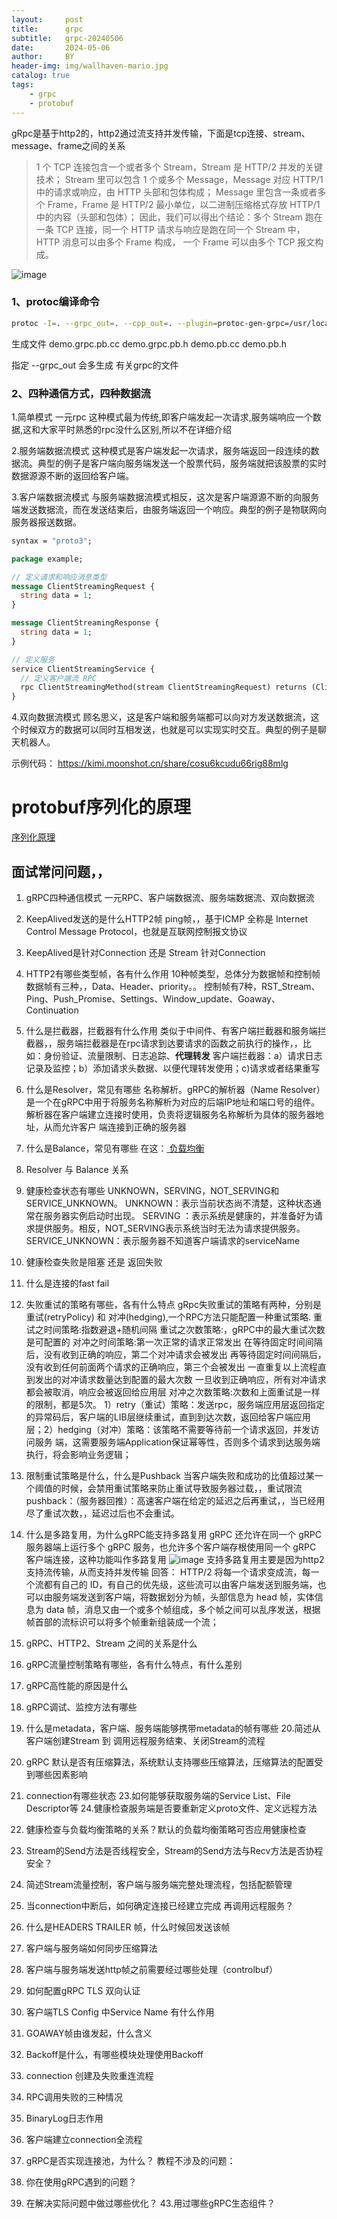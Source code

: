 ```yaml
---
layout:     post
title:      grpc
subtitle:   grpc-20240506
date:       2024-05-06
author:     BY
header-img: img/wallhaven-mario.jpg
catalog: true
tags:
    - grpc
    - protobuf
---
```


gRpc是基于http2的，http2通过流支持并发传输，下面是tcp连接、stream、message、frame之间的关系

> 1 个 TCP 连接包含一个或者多个 Stream，Stream 是 HTTP/2 并发的关键技术；
> Stream 里可以包含 1 个或多个 Message，Message 对应 HTTP/1 中的请求或响应，由 HTTP 头部和包体构成；
> Message 里包含一条或者多个 Frame，Frame 是 HTTP/2 最小单位，以二进制压缩格式存放 HTTP/1 中的内容（头部和包体）；
> 因此，我们可以得出个结论：多个 Stream 跑在一条 TCP 连接，同一个 HTTP 请求与响应是跑在同一个 Stream 中，
> HTTP 消息可以由多个 Frame 构成， 一个 Frame 可以由多个 TCP 报文构成。
>

![image](https://github.com/liyueo/liyueo.github.io/assets/119725085/47e8b010-9f68-48df-8daf-27f9e77ecaed)



### 1、protoc编译命令

```bash
protoc -I=. --grpc_out=. --cpp_out=. --plugin=protoc-gen-grpc=/usr/local/bin/grpc_cpp_plugin demo.proto
```
生成文件
demo.grpc.pb.cc
demo.grpc.pb.h
demo.pb.cc
demo.pb.h

指定 --grpc_out 会多生成 有关grpc的文件

### 2、四种通信方式，四种数据流
1.简单模式 一元rpc
这种模式最为传统,即客户端发起一次请求,服务端响应一个数据,这和大家平时熟悉的rpc没什么区别,所以不在详细介绍

2.服务端数据流模式
这种模式是客户端发起一次请求，服务端返回一段连续的数据流。典型的例子是客户端向服务端发送一个股票代码，服务端就把该股票的实时数据源源不断的返回给客户端。


3.客户端数据流模式
与服务端数据流模式相反，这次是客户端源源不断的向服务端发送数据流，而在发送结束后，由服务端返回一个响应。典型的例子是物联网向服务器报送数据。
```proto
syntax = "proto3";

package example;

// 定义请求和响应消息类型
message ClientStreamingRequest {
  string data = 1;
}

message ClientStreamingResponse {
  string data = 1;
}

// 定义服务
service ClientStreamingService {
  // 定义客户端流 RPC
  rpc ClientStreamingMethod(stream ClientStreamingRequest) returns (ClientStreamingResponse);
}
```


4.双向数据流模式
顾名思义，这是客户端和服务端都可以向对方发送数据流，这个时候双方的数据可以同时互相发送，也就是可以实现实时交互。典型的例子是聊天机器人。

示例代码：
https://kimi.moonshot.cn/share/cosu6kcudu66rig88mlg

# protobuf序列化的原理
<a href="https://cloud.tencent.com/developer/article/1520442">序列化原理</a>

## 面试常问问题，，
1. gRPC四种通信模式
    一元RPC、客户端数据流、服务端数据流、双向数据流
2. KeepAlived发送的是什么HTTP2帧
    ping帧，，基于ICMP 全称是 Internet Control Message Protocol，也就是互联网控制报文协议
3. KeepAlived是针对Connection 还是 Stream
    针对Connection
4. HTTP2有哪些类型帧，各有什么作用
    10种帧类型，总体分为数据帧和控制帧
   数据帧有三种，，Data、Header、priority。。
   控制帧有7种，RST_Stream、Ping、Push_Promise、Settings、Window_update、Goaway、Continuation         
6. 什么是拦截器，拦截器有什么作用
    类似于中间件、有客户端拦截器和服务端拦截器，，服务端拦截器是在rpc请求到达要请求的函数之前执行的操作，，比如：身份验证、流量限制、日志追踪、**代理转发**
    客户端拦截器：a）请求日志记录及监控；b）添加请求头数据、以便代理转发使用；c)请求或者结果重写
8. 什么是Resolver，常见有哪些
    名称解析。gRPC的解析器（Name Resolver）是一个在gRPC中用于将服务名称解析为对应的后端IP地址和端口号的组件。解析器在客户端建立连接时使用，负责将逻辑服务名称解析为具体的服务器地址，从而允许客户     端连接到正确的服务器
9. 什么是Balance，常见有哪些
    在这：<a href="https://www.cnblogs.com/Mcoming/p/18080584"> 负载均衡</a>
10. Resolver 与 Balance 关系

11. 健康检查状态有哪些
    UNKNOWN，SERVING，NOT_SERVING和SERVICE_UNKNOWN。
    UNKNOWN：表示当前状态尚不清楚，这种状态通常在服务器实例启动时出现。
    SERVING ：表示系统是健康的，并准备好为请求提供服务。相反，NOT_SERVING表示系统当时无法为请求提供服务。
    SERVICE_UNKNOWN：表示服务器不知道客户端请求的serviceName
12. 健康检查失败是阻塞 还是 返回失败
13. 什么是连接的fast fail
14. 失败重试的策略有哪些，各有什么特点
    gRpc失败重试的策略有两种，分别是 重试(retryPolicy) 和 对冲(hedging),一个RPC方法只能配置一种重试策略.
    重试之时间策略:指数避退+随机间隔
    重试之次数策略:，gRPC中的最大重试次数是可配置的
    对冲之时间策略:第一次正常的请求正常发出
                    在等待固定时间间隔后，没有收到正确的响应，第二个对冲请求会被发出
                    再等待固定时间间隔后，没有收到任何前面两个请求的正确响应，第三个会被发出
                    一直重复以上流程直到发出的对冲请求数量达到配置的最大次数
                    一旦收到正确响应，所有对冲请求都会被取消，响应会被返回给应用层
    对冲之次数策略:次数和上面重试是一样的限制，都是5次。
    1）retry（重试）策略：发送rpc，服务端应用层返回指定的异常码后，客户端的LIB层继续重试，直到到达次数，返回给客户端应用层；2）hedging（对冲）策略：该策略不需要等待前一个请求返回，并发访问服务        端，这需要服务端Application保证幂等性，否则多个请求到达服务端执行，将会影响业务逻辑；
16. 限制重试策略是什么，什么是Pushback
    当客户端失败和成功的比值超过某一个阈值的时候，会禁用重试策略来防止重试导致服务器过载，，重试限流
    pushback：（服务器回推）：高速客户端在给定的延迟之后再重试，，当已经用尽了重试次数，，延迟过后也不会重试。
18. 什么是多路复用，为什么gRPC能支持多路复用
    gRPC 还允许在同一个 gRPC 服务器端上运行多个 gRPC 服务，也允许多个客户端存根使用同一个 gRPC 客户端连接，这种功能叫作多路复用
    ![image](https://github.com/liyueo/liyueo.github.io/assets/119725085/8faef5ee-d72b-484f-aa11-736d5522e1a9)
    支持多路复用主要是因为http2支持流传输，从而支持并发传输
    回答：    HTTP/2 将每一个请求变成流，每一个流都有自己的 ID，有自己的优先级，这些流可以由客户端发送到服务端，也可以由服务端发送到客户端，将数据划分为帧，头部信息为 head 帧，实体信息为 data 
              帧，消息又由一个或多个帧组成，多个帧之间可以乱序发送，根据帧首部的流标识可以将多个帧重新组装成一个流；

20. gRPC、HTTP2、Stream 之间的关系是什么
21. gRPC流量控制策略有哪些，各有什么特点，有什么差别
22. gRPC高性能的原因是什么
23. gRPC调试、监控方法有哪些
24. 什么是metadata，客户端、服务端能够携带metadata的帧有哪些
20.简述从客户端创建Stream 到 调用远程服务结束、关闭Stream的流程
25. gRPC 默认是否有压缩算法，系统默认支持哪些压缩算法，压缩算法的配置受到哪些因素影响
26. connection有哪些状态
23.如何能够获取服务端的Service List、File Descriptor等
24.健康检查服务端是否要重新定义proto文件、定义远程方法
27. 健康检查与负载均衡策略的关系？默认的负载均衡策略可否应用健康检查
28. Stream的Send方法是否线程安全，Stream的Send方法与Recv方法是否协程安全？
29. 简述Stream流量控制，客户端与服务端完整处理流程，包括配额管理
30. 当connection中断后，如何确定连接已经建立完成 再调用远程服务？
31. 什么是HEADERS TRAILER 帧，什么时候回发送该帧
32. 客户端与服务端如何同步压缩算法
33. 客户端与服务端发送http帧之前需要经过哪些处理（controlbuf）
34. 如何配置gRPC TLS 双向认证
35. 客户端TLS Config 中Service Name 有什么作用
36. GOAWAY帧由谁发起，什么含义
37. Backoff是什么，有哪些模块处理使用Backoff
38. connection 创建及失败重连流程
39. RPC调用失败的三种情况
40. BinaryLog日志作用
41. 客户端建立connection全流程
42. gRPC是否实现连接池，为什么？
教程不涉及的问题：
43. 你在使用gRPC遇到的问题？
44. 在解决实际问题中做过哪些优化？
43.用过哪些gRPC生态组件？
